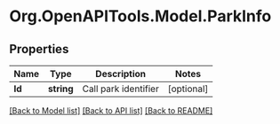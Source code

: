 
# Org.OpenAPITools.Model.ParkInfo

## Properties

Name | Type | Description | Notes
------------ | ------------- | ------------- | -------------
**Id** | **string** | Call park identifier | [optional] 

[[Back to Model list]](../README.md#documentation-for-models)
[[Back to API list]](../README.md#documentation-for-api-endpoints)
[[Back to README]](../README.md)

